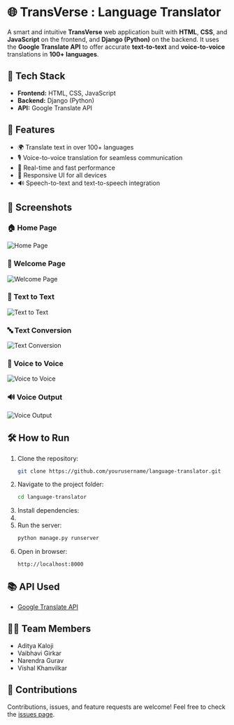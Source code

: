 # 🌐 TransVerse : Language Translator

A smart and intuitive **TransVerse** web application built with **HTML**, **CSS**, and **JavaScript** on the frontend, and **Django (Python)** on the backend. It uses the **Google Translate API** to offer accurate **text-to-text** and **voice-to-voice** translations in **100+ languages**.

## 🔧 Tech Stack

- **Frontend:** HTML, CSS, JavaScript  
- **Backend:** Django (Python)  
- **API:** Google Translate API  

## 🚀 Features

- 🌍 Translate text in over 100+ languages  
- 🎙️ Voice-to-voice translation for seamless communication  
- 🧠 Real-time and fast performance  
- 📱 Responsive UI for all devices  
- 🔊 Speech-to-text and text-to-speech integration  

## 📸 Screenshots  
### 🏠 Home Page  
![Home Page](./project/homepage.png)

### 👋 Welcome Page  
![Welcome Page](./project/welcome.png)

### 📝 Text to Text  
![Text to Text](./project/texttotext.png)

### 🔤 Text Conversion  
![Text Conversion](./project/textconversion.png)

### 🔁 Voice to Voice  
![Voice to Voice](./project/voicetovoice.png)

### 🔊 Voice Output  
![Voice Output](./project/voiceoutput.png)

## 🛠️ How to Run

1. Clone the repository:  
   ```bash
   git clone https://github.com/yourusername/language-translator.git
   ```
2. Navigate to the project folder:  
   ```bash
   cd language-translator
   ```
3. Install dependencies:
4. 
5. Run the server:  
   ```bash
   python manage.py runserver
   ```
6. Open in browser:  
   ```
   http://localhost:8000
   ```

## 📚 API Used

- [Google Translate API](https://cloud.google.com/translate)

## 👨‍💻 Team Members

- Aditya Kaloji  
- Vaibhavi Girkar  
- Narendra Gurav  
- Vishal Khanvilkar  

## 🤝 Contributions

Contributions, issues, and feature requests are welcome! Feel free to check the [issues page](https://github.com/AdityaKaloji47/language-translator/issues).


